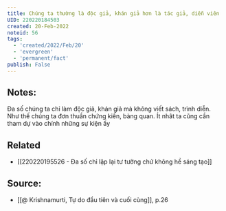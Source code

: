 ```yaml
---
title: Chúng ta thường là độc giả, khán giả hơn là tác giả, diễn viên
UID: 220220184503
created: 20-Feb-2022
noteid: 56
tags:
  - 'created/2022/Feb/20'
  - 'evergreen'
  - 'permanent/fact'
publish: False
---
```

## Notes:
Đa số chúng ta chỉ làm độc giả, khán giả mà không viết sách, trình diễn. Như thế chúng ta đơn thuần chứng kiến, bàng quan. Ít nhât ta cũng cần tham dự vào chính những sự kiện ấy

## Related
- [[220220195526 - Đa số chỉ lặp lại tư tưởng chứ không hề sáng tạo]]

## Source:
- [[@ Krishnamurti, Tự do đầu tiên và cuối cùng]], p.26



